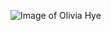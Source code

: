 
![Image of Olivia Hye](https://i.pinimg.com/originals/07/d6/74/07d67412723321a6aa08b89a2808b289.jpg)
